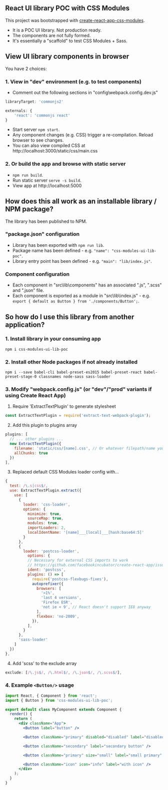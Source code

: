 ## React UI library POC with CSS Modules

This project was bootstrapped with [create-react-app-css-modules](https://www.npmjs.com/package/react-scripts-cssmodules).

- It is a POC UI library. Not production ready.
- The components are not fully formed.
- It's essentially a "scaffold" to test CSS Modules + Sass.

## View UI library components in browser

You have 2 choices:

### 1. View in "dev" environment (e.g. to test components)

- Comment out the following sections in "config\webpack.config.dev.js"
```javascript
libraryTarget: 'commonjs2'
```
```javascript
externals: {
    'react': 'commonjs react'
}
```

- Start server ```npm start```.
- Any component changes (e.g. CSS) trigger a re-compilation. Reload browser to see changes.
- You can also view compiled CSS at http://localhost:3000/static/css/main.css

### 2. Or build the app and browse with static server

- ```npm run build```.
- Run static server ```serve -s build```.
- View app at http://localhost:5000

## How does this all work as an installable library / NPM package?

The library has been published to NPM.

### "package.json" configuration

- Library has been exported with ```npm run lib```.
- Package name has been defined - e.g. ```"name": "css-modules-ui-lib-poc"```.
- Library entry point has been defined - e.g. ```"main": "lib/index.js"```.

### Component configuration

- Each component in "src\lib\components" has an associated ".js", ".scss" and ".json" file.
- Each component is exported as a module in "src\lib\index.js" - e.g. ```export { default as Button } from './components/Button';```.

## So how do I use this library from another application?

### 1. Install library in your consuming app
`npm i css-modules-ui-lib-poc`

### 2. Install other Node packages if not already installed
`npm i --save babel-cli babel-preset-es2015 babel-preset-react babel-preset-stage-0 classnames node-sass sass-loader`

### 3. Modify "webpack.config.js" (or "dev"/"prod" variants if using Create React App)

1. Require 'ExtractTextPlugin' to generate stylesheet
```javascript
const ExtractTextPlugin = require('extract-text-webpack-plugin');
```

2. Add this plugin to plugins array
```javascript
plugins: [
  // ... other plugins ...
  new ExtractTextPlugin({
    filename: 'static/css/[name].css', // Or whatever filepath/name you use in your app
    allChunks: true
  })
],
```

3. Replaced default CSS Modules loader config with...
```javascript
{
  test: /\.s|css$/,
  use: ExtractTextPlugin.extract({
    use: [
      {
        loader: 'css-loader',
        options: {
          minimize: true,
          sourceMap: true,
          modules: true,
          importLoaders: 2,
          localIdentName: '[name]___[local]___[hash:base64:5]'
        }
      },
      {
        loader: 'postcss-loader',
          options: {
          // Necessary for external CSS imports to work
          // https://github.com/facebookincubator/create-react-app/issues/2677
          ident: 'postcss',
          plugins: () => [
            require('postcss-flexbugs-fixes'),
            autoprefixer({
              browsers: [
                '>1%',
                'last 4 versions',
                'Firefox ESR',
                'not ie < 9', // React doesn't support IE8 anyway
              ],
              flexbox: 'no-2009',
            }),
          ],
        }
      },
      'sass-loader'
    ]
  })
},
```

4. Add 'scss' to the exclude array
```javascript
exclude: [/\.js$/, /\.html$/, /\.json$/, /\.scss$/],
```

### 4. Example `<Button/>` usage
```jsx
import React, { Component } from 'react';
import { Button } from 'css-modules-ui-lib-poc';

export default class MyComponent extends Component {
  render() {
    return (
      <div className="App">
        <Button label="button" />

        <Button className="primary" disabled="disabled" label="disabled primary" />

        <Button className="secondary" label="secondary button" />

        <Button className="primary" size="small" label="small primary" />

        <Button className="icon" icon="info" label="with icon" />
      </div>
    );
  }
}
```
